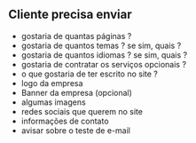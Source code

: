 ## Cliente precisa enviar

- gostaria de quantas páginas ?
- gostaria de quantos temas ? se sim, quais ?
- gostaria de quantos idiomas ? se sim, quais ?
- gostaria de contratar os serviços opcionais ?
- o que gostaria de ter escrito no site ?
- logo da empresa
- Banner da empresa (opcional)
- algumas imagens
- redes sociais que querem no site
- informações de contato
- avisar sobre o teste de e-mail